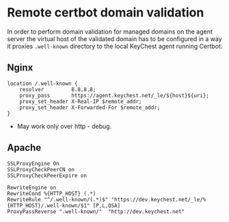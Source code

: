 # Remote certbot domain validation

In order to perform domain validation for managed domains on the agent server the virtual host of the validated domain
has to be configured in a way it proxies `.well-known` directory to the local KeyChest agent running Certbot.

## Nginx

```
location /.well-known {
    resolver         8.8.8.8;
    proxy_pass       https://agent.keychest.net/_le/${host}${uri};
    proxy_set_header X-Real-IP $remote_addr;
    proxy_set_header X-Forwarded-For $remote_addr;
}
```

- May work only over http - debug.

## Apache

```
SSLProxyEngine On
SSLProxyCheckPeerCN on
SSLProxyCheckPeerExpire on

RewriteEngine on
RewriteCond %{HTTP_HOST} (.*)
RewriteRule "^/.well-known/(.*)$" "https://dev.keychest.net/_le/%{HTTP_HOST}/.well-known/$1" [P,L,QSA]
ProxyPassReverse ".well-known/"  "http://dev.keychest.net"
```


